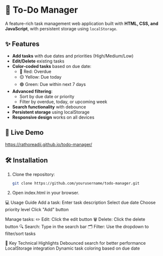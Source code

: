 # 📝 To-Do Manager

A feature-rich task management web application built with **HTML, CSS, and JavaScript**, with persistent storage using `localStorage`.

## ✨ Features
- **Add tasks** with due dates and priorities (High/Medium/Low)
- **Edit/Delete** existing tasks
- **Color-coded tasks** based on due date:
  - 🔴 Red: Overdue
  - 🟡 Yellow: Due today
  - 🟢 Green: Due within next 7 days
- **Advanced filtering**:
  - Sort by due date or priority
  - Filter by overdue, today, or upcoming week
- **Search functionality** with debounce
- **Persistent storage** using localStorage
- **Responsive design** works on all devices

## 🚀 Live Demo
https://rathoreadii.github.io/todo-manager/

## 🛠️ Installation
1. Clone the repository:
   ```bash
   git clone https://github.com/yourusername/todo-manager.git
2. Open index.html in your browser.

💻 Usage Guide
Add a task:
Enter task description
Select due date
Choose priority level
Click "Add" button

Manage tasks:
✏️ Edit: Click the edit button
🗑️ Delete: Click the delete button
🔍 Search: Type in the search bar
🗂️ Filter: Use the dropdown to filter/sort tasks

🔧 Key Technical Highlights
Debounced search for better performance
LocalStorage integration
Dynamic task coloring based on due date
